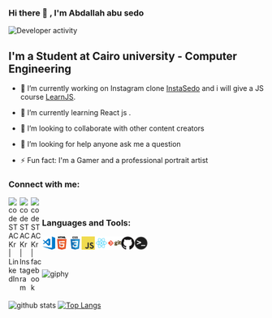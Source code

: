 ### Hi there 👋 , I'm Abdallah abu sedo

![Developer activity](https://user-images.githubusercontent.com/42722816/90060765-7febc200-dce5-11ea-938b-75d2a7816ca3.gif)

## I'm a Student at Cairo university - Computer Engineering

- 🔭 I’m currently working on Instagram clone [InstaSedo](https://github.com/abdallahabusedo/instagram_mimic) and i will give a JS course [LearnJS](https://github.com/abdallahabusedo/LearnJS).

- 🌱 I’m currently learning React js .
- 👯 I’m looking to collaborate with other content creators
- 🤔 I’m looking for help anyone ask me a question
- ⚡ Fun fact: I'm a Gamer and a professional portrait artist

### Connect with me:

[<img align="left" alt="codeSTACKr | LinkedIn" width="22px" src="https://cdn.jsdelivr.net/npm/simple-icons@v3/icons/linkedin.svg" />](https://www.linkedin.com/in/abdallah-abu-sedo-63958a185/)

[<img align="left" alt="codeSTACKr | Instagram" width="22px" src="https://cdn.jsdelivr.net/npm/simple-icons@v3/icons/instagram.svg" />](instagrahttps://www.instagram.com/abdallah_abusedo/)

[<img align="left" alt="codeSTACKr | facebook" width="22px"  src="https://cdn.jsdelivr.net/npm/simple-icons@v3/icons/facebook.svg"/> ](https://www.facebook.com/abdallah.abusedo)

<br />

### Languages and Tools:

<img align="left" alt="Visual Studio Code" width="26px" src="https://raw.githubusercontent.com/github/explore/80688e429a7d4ef2fca1e82350fe8e3517d3494d/topics/visual-studio-code/visual-studio-code.png" />
<img align="left" alt="HTML5" width="26px" src="https://raw.githubusercontent.com/github/explore/80688e429a7d4ef2fca1e82350fe8e3517d3494d/topics/html/html.png" />
<img align="left" alt="CSS3" width="26px" src="https://raw.githubusercontent.com/github/explore/80688e429a7d4ef2fca1e82350fe8e3517d3494d/topics/css/css.png" />
<img align="left" alt="JavaScript" width="26px" src="https://raw.githubusercontent.com/github/explore/80688e429a7d4ef2fca1e82350fe8e3517d3494d/topics/javascript/javascript.png" />
<img align="left" alt="React" width="26px" src="https://raw.githubusercontent.com/github/explore/80688e429a7d4ef2fca1e82350fe8e3517d3494d/topics/react/react.png" />
<img align="left" alt="Git" width="26px" src="https://raw.githubusercontent.com/github/explore/80688e429a7d4ef2fca1e82350fe8e3517d3494d/topics/git/git.png" />
<img align="left" alt="GitHub" width="26px" src="https://raw.githubusercontent.com/github/explore/78df643247d429f6cc873026c0622819ad797942/topics/github/github.png" />
<img align="left" alt="HTML5" width="26px" src="https://raw.githubusercontent.com/github/explore/80688e429a7d4ef2fca1e82350fe8e3517d3494d/topics/terminal/terminal.png" />

<br /><br />
<br />

![giphy](https://user-images.githubusercontent.com/42722816/90063621-f38fce00-dce9-11ea-8d23-ee752e0a5b2e.gif)

<br />

![github stats](https://github-readme-stats.vercel.app/api?username=abdallahabusedo&count_private=true&show_icons=true&theme=tokyonight)
[![Top Langs](https://github-readme-stats.vercel.app/api/top-langs/?username=abdallahabusedo&layout=compact)](https://github.com/anuraghazra/github-readme-stats)
